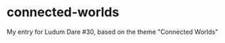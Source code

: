connected-worlds
================

My entry for Ludum Dare #30, based on the theme "Connected Worlds"
